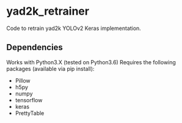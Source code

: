 # yad2k_retrainer
Code to retrain yad2k YOLOv2 Keras implementation.

## Dependencies
Works with Python3.X (tested on Python3.6)
Requires the following packages (available via pip install):
* Pillow
* h5py
* numpy
* tensorflow
* keras
* PrettyTable
